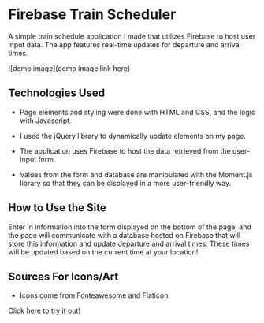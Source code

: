 Firebase Train Scheduler
=====================================================
A simple train schedule application I made that utilizes Firebase to host user input data. The app features real-time updates for departure and arrival times. 

![demo image](demo image link here)

## Technologies Used
+ Page elements and styling were done with HTML and CSS, and the logic with Javascript. 
  
+ I used the jQuery library to dynamically update elements on my page. 
  
+ The application uses Firebase to host the data retrieved from the user-input form. 

+ Values from the form and database are manipulated with the Moment.js library so that they can be displayed in a more user-friendly way.   

## How to Use the Site
Enter in information into the form displayed on the bottom of the page, and the page will communicate with a database hosted on Firebase that will store this information and update departure and arrival times. These times will be updated based on the current time at your location! 

## Sources For Icons/Art

+ Icons come from Fonteawesome and Flaticon. 
  
[Click here to try it out!](https://thornolan.github.io/Firebase-Train-Scheduler/ "deployed app")